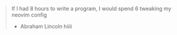 > If I had 8 hours to write a program, I would spend 6 tweaking my neovim config
> - Abraham Lincoln
hiiii
